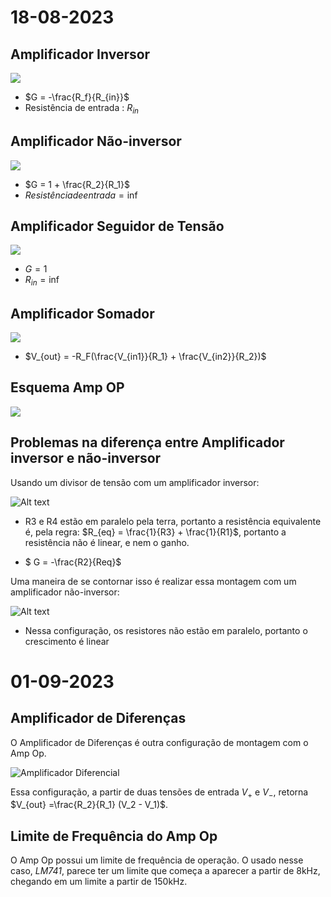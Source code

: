 # 18-08-2023


## Amplificador Inversor

    
![](https://upload.wikimedia.org/wikipedia/commons/thumb/4/41/Op-Amp_Inverting_Amplifier.svg/300px-Op-Amp_Inverting_Amplifier.svg.png)

* $G = -\frac{R_f}{R_{in}}$
* Resistência de entrada : $R_{in}$

## Amplificador Não-inversor
        

![](https://www.allaboutcircuits.com/uploads/articles/one-op-amp-two_resistors.jpg) 

* $G = 1 + \frac{R_2}{R_1}$
* $Resistência de entrada = \inf$

## Amplificador Seguidor de Tensão

![](https://www.learningaboutelectronics.com/imagens/Seguidor-de-tensao.png)

* $G = 1$
* $R_{in} = \inf$ 

## Amplificador Somador


![](https://professoreletrico.com/wp-content/uploads/2018/12/amplificador-somador-com-ampop.png)

* $V_{out} = -R_F(\frac{V_{in1}}{R_1} + \frac{V_{in2}}{R_2})$

## Esquema Amp OP

![](https://www.learningaboutelectronics.com/images/LM741_pinout_diagram.jpg)


## Problemas na diferença entre Amplificador inversor e não-inversor

Usando um divisor de tensão com um amplificador inversor:
    
![Alt text](ampop1.png)

* R3 e R4 estão em paralelo pela terra, portanto a resistência equivalente é, pela regra: 
$R_{eq} = \frac{1}{R3} + \frac{1}{R1}$, portanto a resistência não é linear, e nem o ganho.

* $ G = -\frac{R2}{Req}$

Uma maneira de se contornar isso é realizar essa montagem com um amplificador não-inversor:

![Alt text](ampop2.png)

* Nessa configuração, os resistores não estão em paralelo, portanto o crescimento é linear

# 01-09-2023

## Amplificador de Diferenças

O Amplificador de Diferenças é outra configuração de montagem com o Amp Op.

![Amplificador Diferencial](https://materiais.imd.ufrn.br/materialV2/assets/imagens/circuitos-eletronicos/circuitos_eletronicos_a10_f05_a.png)

Essa configuração, a partir de duas tensões de entrada $V_+$ e $V_-$, retorna $V_{out} =\frac{R_2}{R_1} (V_2 - V_1)$.


## Limite de Frequência do Amp Op

O Amp Op possui um limite de frequência de operação. O usado nesse caso, *LM741*, parece ter um limite que começa a aparecer a partir de 8kHz, chegando em um limite a partir de 150kHz. 
